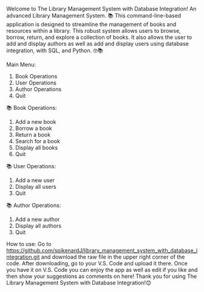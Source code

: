 Welcome to The Library Management System with Database Integration! An advanced Library Management System. 📚 This command-line-based application is designed to streamline the management of books and resources within a library. This robust system allows users to browse, borrow, return, and explore a collection of books. It also allows the user to add and display authors as well as add and display users using database integration, with SQL, and Python. 🤓📚

Main Menu:
1. Book Operations 
2. User Operations 
3. Author Operations 
4. Quit

📚 Book Operations:
1. Add a new book 
2. Borrow a book 
3. Return a book 
4. Search for a book 
5. Display all books 
6. Quit

📚 User Operations:
1. Add a new user 
2. Display all users 
3. Quit

📚 Author Operations:
1. Add a new author 
2. Display all authors 
3. Quit

How to use: Go to https://github.com/spikenardJ/library_management_system_with_database_integration.git and download the raw file in the upper right corner of the code. After downloading, go to your V.S. Code and upload it there. Once you have it on V.S. Code you can enjoy the app as well as edit if you like and then show your suggestions as comments on here! Thank you for using The Library Management System with Database Integration!😊
